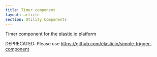 ```yaml
---
title: Timer component
layout: article
section: Utility Components
---
```



Timer component for the elastic.io platform

DEPRECATED: Please use https://github.com/elasticio/simple-trigger-component
